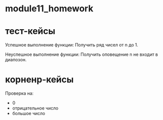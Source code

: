 # module11_homework

# тест-кейсы

Успешное выполнение функции:
Получить ряд чисел от n до 1.

Неуспешное выполнение функции: 
Получить оповещение n не входит в диапозон.

# корненр-кейсы

Проверка на:
- 0
- отрицательное число
- большое число


